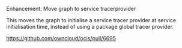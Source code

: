 Enhancement: Move graph to service tracerprovider

This moves the graph to initialise a service tracer provider at service initialisation time,
instead of using a package global tracer provider.

https://github.com/owncloud/ocis/pull/6695
